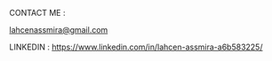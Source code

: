 CONTACT ME :

lahcenassmira@gmail.com
 
 LINKEDIN :
 https://www.linkedin.com/in/lahcen-assmira-a6b583225/

